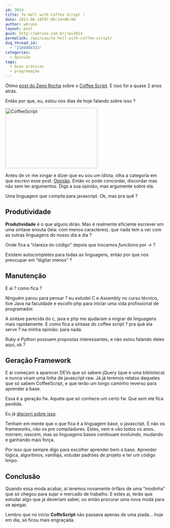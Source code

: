 ```yaml
---
id: 3014
title: To Hell with Coffee Script !
date: 2013-06-10T07:00:54+00:00
author: wbruno
layout: post
guid: http://wbruno.com.br/?p=3014
permalink: /opiniao/to-hell-with-coffee-script/
dsq_thread_id:
  - "2104088333"
categories:
  - Opinião
tags:
  - boas práticas
  - programação
---
```

Ótimo <a href="http://zenorocha.com/entendendo-coffeescript/" rel="nofollow">post do Zeno Rocha</a> sobre o <a href="http://coffeescript.org/" rel="nofollow">Coffee Script</a>. E isso foi a quase 2 anos atrás.

Então por que, eu, estou nos dias de hoje falando sobre isso ?

[<img src="/wp-content/uploads/2013/06/CoffeeScript.png" alt="CoffeeScript" width="290" height="190" class="aligncenter size-full wp-image-3015" />](/wp-content/uploads/2013/06/CoffeeScript.png)

<!--more-->

Antes de vir me xingar e dizer que eu sou um idiota, olha a categoria em que escrevi esse post: <a href="http://wbruno.com.br/category/opiniao/" rel="nofollow">Opinião</a>. Então vc pode concordar, discordar mas não sem ter argumentos. Diga a sua opinião, mas argumente sobre ela.

Uma linguagem que compila para javascript. Ok, mas pra quê ?

## Produtividade

**Produtividade** é o que alguns dirão. Mas é realmente eficiente escrever em uma sintaxe enxuta (leia: com menos caracteres), que nada tem a ver com as outras linguagens do nosso dia a dia ?

Onde fica a &#8220;clareza do código&#8221; depois que trocamos <var>functions</var> por <var>-></var> ?

Existem autocompletes para todas as linguagens, então por que nos preocupar em &#8220;digitar menos&#8221; ?

## Manutenção

E ai ? como fica ?

Ninguém parou para pensar ? eu estudei C e Assembly no curso técnico, tive Java na faculdade e escolhi php para iniciar uma vida profissional de programador.

A sintaxe parecida do c, java e php me ajudaram a migrar de linguagens mais rapidamente. E como fica a sintaxe do coffee script ? pra quê ela serve ? na minha opinião: para nada.

Ruby e Python possuem propostas interessantes, e não estou falando deles aqui, ok ?

## Geração Framework

E ai começam a aparecer DEVs que só sabem jQuery (que é uma biblioteca) e nunca viram uma linha de javascript raw. Já já teremos relatos daqueles que só sabem CoffeeScript, e que terão um longo caminho reverso para aprender a base.

Essa é a geração fw. Aquela que só conhece um certo fw. Que sem ele fica perdida.

Eu já <a href="http://wbruno.com.br/opiniao/nao-jquery-nao-aprenda-qualquer-framework-antes-de/" rel="nofollow">discorri sobre isso</a>.

Tenham em mente que o que fica é a linguagem base, o javascript. E não os frameworks, não os pre compiladores. Estes, vem e vão todos os anos.. morrem, nascem, mas as linguagens bases continuam evoluindo, mudando e ganhando mais força.

Por isso que sempre digo para escolher aprender bem a base. Aprender lógica, algorítmos, vanillajs, estudar padrões de projeto e ter um código limpo.

## Conclusão

Quando essa moda acabar, ai teremos novamente órfãos de uma &#8220;modinha&#8221; que só chegou para sujar o mercado de trabalho. E estes ai, terão que estudar algo que já deveriam saber, ou então procurar uma nova moda para se apegar.

Lembro que no início **CoffeScript** não passava apenas de uma piada&#8230; hoje em dia, só ficou mais engraçada.
